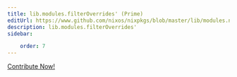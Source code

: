 ```yaml
---
title: lib.modules.filterOverrides' (Prime)
editUrl: https://www.github.com/nixos/nixpkgs/blob/master/lib/modules.nix#L936C22
description: lib.modules.filterOverrides'
sidebar:

    order: 7
---
```


<a href="https://www.github.com/nixos/nixpkgs/blob/master/lib/modules.nix#L936C22">Contribute Now!</a>



